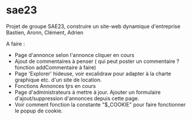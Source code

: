 # sae23
Projet de groupe SAE23, construire un site-web dynamique d'entreprise
Bastien, Aronn, Clément, Adrien

A faire : 
- Page d'annonce selon l'annonce cliquer en cours
- Ajout de commentaires à penser ( qui peut poster un commentaire ? fonction addCommentaire à faire)
- Page 'Explorer' hideuse, voir excalidraw pour adapter à la charte graphique etc. d'un site de location.
- Fonctions Annonces tjrs en cours
- Page d'administrateurs à mettre à jour. Ajouter un formulaire d'ajout/suppression d'annonces depuis cette page.
- Voir comment fonction la constante "$\_COOKIE" pour faire fonctionner le popup de cookie.
